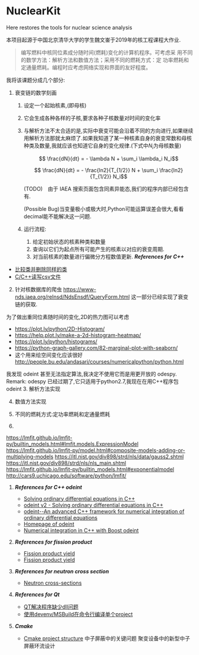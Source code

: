# NuclearKit

Here restores the tools for nuclear science analysis 

本项目起源于中国北京清华大学的学生魏文崟于2019年的核工程课程大作业.

> 编写燃料中核同位素成分随时间(燃耗)变化的计算机程序。可考虑采
> 用不同的数学方法：解析方法和数值方法；采用不同的燃耗方式：定
> 功率燃耗和定通量燃耗。编程时应考虑网络实现和界面的友好程度。

我将该课题分成几个部分:

1. 衰变链的数学刻画

   1. 设定一个起始核素,(即母核)

   2. 它会生成各种各样的子核,要求各种子核数量对时间的变化率

   3. 与解析方法不太合适的是,实际中衰变可能会沿着不同的方向进行,如果继续用解析方法那就太麻烦了.如果我知道了某一种核素自身的衰变常数和母核种类及数量,我就应该也知道它自身的变化规律.(下式中$N_i$为母核数量)

      $$ \frac{dN}{dt} = - \lambda N + \sum_i \lambda_i N_i$$

      $$ \frac{dN}{dt} = - \frac{ln2}{T_{1/2}} N + \sum_i \frac{ln2}{T_{1/2}} N_i$$

      (TODO)　由于 IAEA 搜索页面包含同素异能态,我们的程序内部已经包含有.

      (Possible Bug)当变量极小或极大时,Python可能运算误差会很大,看看decimal能不能解决这一问题.

   4. 运行流程:

      1. 给定初始状态的核素种类和数量
      2. 查询以它们为起点所有可能产生的核素以对应的衰变周期.
      3. 对当前核素的数量进行偏微分方程数值更新.
***References for C++***
- [比较类并删除同样的类](https://blog.csdn.net/subfate/article/details/51594759)
- [C/C++读写csv文件](https://www.cnblogs.com/findumars/p/7252854.html)

2. 针对核数据库的爬虫 https://www-nds.iaea.org/relnsd/NdsEnsdf/QueryForm.html
这一部分已经实现了衰变链的获取.

为了做出重同位素随时间的变化,2D的热力图可以考虑

- https://plot.ly/python/2D-Histogram/
- https://help.plot.ly/make-a-2d-histogram-heatmap/
- https://plot.ly/python/histograms/
- https://python-graph-gallery.com/82-marginal-plot-with-seaborn/
- 这个用来绘空间变化应该很好 http://people.bu.edu/andasari/courses/numericalpython/python.html

我发现 odeint 甚至无法指定算法,我决定不使用它而是用更开放的 odespy. 
Remark: odespy 已经过期了,它只适用于python2.7,我现在在用C++程序包odeint
3. 解析方法实现

4. 数值方法实现

5. 不同的燃耗方式:定功率燃耗和定通量燃耗

6. 

https://lmfit.github.io/lmfit-py/builtin_models.html#lmfit.models.ExpressionModel
https://lmfit.github.io/lmfit-py/model.html#composite-models-adding-or-multiplying-models
https://itl.nist.gov/div898/strd/nls/data/gauss2.shtml
https://itl.nist.gov/div898/strd/nls/nls_main.shtml
https://lmfit.github.io/lmfit-py/builtin_models.html#exponentialmodel
http://cars9.uchicago.edu/software/python/lmfit/

1. ***References for C++ odeint***

   - [Solving ordinary differential equations in C++](https://www.codeproject.com/Articles/43607/Solving-ordinary-differential-equations-in-C)
   - [odeint v2 - Solving ordinary differential equations in C++](https://www.codeproject.com/Articles/268589/odeint-v2-Solving-ordinary-differential-equations)
   - [odeint--An advanced C++ framework for numerical integration of
     ordinary differential equations](https://headmyshoulder.github.io/odeint-v2/odeint_talk.pdf)
   - [Homepage of odeint](http://headmyshoulder.github.io/odeint-v2/index.html)
   - [Numerical integration in C++ with Boost odeint](http://boccelliengineering.altervista.org/junk/boost_integration/boost_odeint.html)

2. ***References for fission product***

   - [Fission product yield](https://wikivisually.com/wiki/Fission_product_yield) 
   - [Fission product yield](https://ipfs.io/ipfs/QmXoypizjW3WknFiJnKLwHCnL72vedxjQkDDP1mXWo6uco/wiki/Fission_product_yield.html)

3. ***References for neutron cross section***

   - [Neutron cross-sections](http://www.kayelaby.npl.co.uk/atomic_and_nuclear_physics/4_7/4_7_2.html)
4. ***References for Qt***
   - [QT解决程序缺少dll问题](https://blog.csdn.net/qq_36409711/article/details/78436252)
   - [使用devenv/MSBuild在命令行编译单个project](https://www.cnblogs.com/itech/archive/2011/12/22/2297587.html)
5. ***Cmake***
   - [Cmake project structure](https://arne-mertz.de/2018/06/cmake-project-structure/)
中子屏蔽中的关键问题
聚变设备中的新型中子屏蔽环流设计